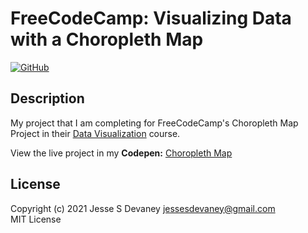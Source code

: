 # FreeCodeCamp: Visualizing Data with a Choropleth Map

[![GitHub](https://img.shields.io/github/license/jessesdevaney/choropleth-map?style=flat-square)](https://github.com/jessesdevaney/choropleth-map/blob/main/LICENSE)

## Description

My project that I am completing for FreeCodeCamp's Choropleth Map Project in their [Data Visualization](https://www.freecodecamp.org/learn/data-visualization/) course.

View the live project in my **Codepen:** [Choropleth Map](https://codepen.io/jessesdevaney/full/ZEeLagw)

## License

Copyright (c) 2021 Jesse S Devaney <jessesdevaney@gmail.com>  
MIT License
